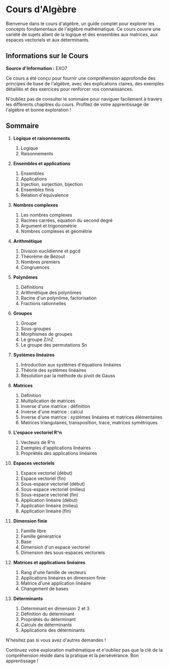 # Cours d'Algèbre

Bienvenue dans le cours d'algèbre, un guide complet pour explorer les concepts fondamentaux de l'algèbre mathématique. Ce cours couvre une variété de sujets allant de la logique et des ensembles aux matrices, aux espaces vectoriels et aux déterminants.

## Informations sur le Cours

**Source d'Information :** EXO7

Ce cours a été conçu pour fournir une compréhension approfondie des principes de base de l'algèbre, avec des explications claires, des exemples détaillés et des exercices pour renforcer vos connaissances. 

N'oubliez pas de consulter le sommaire pour naviguer facilement à travers les différents chapitres du cours. Profitez de votre apprentissage de l'algèbre et bonne exploration !

## Sommaire

1. **Logique et raisonnements**
   1. Logique
   2. Raisonnements

2. **Ensembles et applications**
   1. Ensembles
   2. Applications
   3. Injection, surjection, bijection
   4. Ensembles finis
   5. Relation d'équivalence

3. **Nombres complexes**
   1. Les nombres complexes
   2. Racines carrées, équation du second degré
   3. Argument et trigonométrie
   4. Nombres complexes et géométrie

4. **Arithmétique**
   1. Division euclidienne et pgcd
   2. Théorème de Bézout
   3. Nombres premiers
   4. Congruences

5. **Polynômes**
   1. Définitions
   2. Arithmétique des polynômes
   3. Racine d'un polynôme, factorisation
   4. Fractions rationnelles

6. **Groupes**
   1. Groupe
   2. Sous-groupes
   3. Morphismes de groupes
   4. Le groupe Z/nZ
   5. Le groupe des permutations Sn

7. **Systèmes linéaires**
   1. Introduction aux systèmes d'équations linéaires
   2. Théorie des systèmes linéaires
   3. Résolution par la méthode du pivot de Gauss

8. **Matrices**
   1. Définition
   2. Multiplication de matrices
   3. Inverse d'une matrice : définition
   4. Inverse d'une matrice : calcul
   5. Inverse d'une matrice : systèmes linéaires et matrices élémentaires
   6. Matrices triangulaires, transposition, trace, matrices symétriques

9. **L'espace vectoriel R^n**
   1. Vecteurs de R^n
   2. Exemples d'applications linéaires
   3. Propriétés des applications linéaires

10. **Espaces vectoriels**
    1. Espace vectoriel (début)
    2. Espace vectoriel (fin)
    3. Sous-espace vectoriel (début)
    4. Sous-espace vectoriel (milieu)
    5. Sous-espace vectoriel (fin)
    6. Application linéaire (début)
    7. Application linéaire (milieu)
    8. Application linéaire (fin)

11. **Dimension finie**
    1. Famille libre
    2. Famille génératrice
    3. Base
    4. Dimension d'un espace vectoriel
    5. Dimension des sous-espaces vectoriels

12. **Matrices et applications linéaires**
    1. Rang d'une famille de vecteurs
    2. Applications linéaires en dimension finie
    3. Matrice d'une application linéaire
    4. Changement de bases

13. **Déterminants**
    1. Déterminant en dimension 2 et 3
    2. Définition du déterminant
    3. Propriétés du déterminant
    4. Calculs de déterminants
    5. Applications des déterminants


N'hésitez pas si vous avez d'autres demandes !



Continuez votre exploration mathématique et n'oubliez pas que la clé de la compréhension réside dans la pratique et la persévérance. Bon apprentissage !